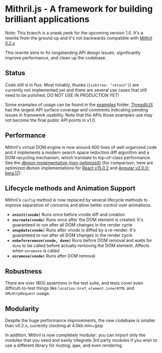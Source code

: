 # Mithril.js - A framework for building brilliant applications

Note: This branch is a sneak peek for the upcoming version 1.0. It's a rewrite from the ground up and it's not backwards compatible with [Mithril 0.2.x](http://mithril.js.org)

This rewrite aims to fix longstanding API design issues, significantly improve performance, and clean up the codebase.

## Status

Code still is in flux. Most notably, thunks (`{subtree: "retain"}`) are currently not implemented yet and there are several use cases that still need to be polished. DO NOT USE IN PRODUCTION YET!

Some examples of usage can be found in the [examples](examples) folder. [ThreadItJS](http://cdn.rawgit.com/lhorie/mithril.js/rewrite/examples/threaditjs/index.html) has the largest API surface coverage and comments indicating pending issues in framework usability. Note that the APIs those examples use may not become the final public API points in v1.0.

## Performance

Mithril's virtual DOM engine is now around 400 lines of well organized code and it implements a modern search space reduction diff algorithm and a DOM recycling mechanism, which translate to top-of-class performance. See the [dbmon implementation (non-optimized)](http://cdn.rawgit.com/lhorie/mithril.js/rewrite/examples/dbmonster/mithril/index.html) (for comparison, here are optimized dbmon implementations for [React v15.0.2](http://cdn.rawgit.com/lhorie/mithril.js/rewrite/examples/dbmonster/react/index.html) and [Angular v2.0.0-beta.17](http://cdn.rawgit.com/lhorie/mithril.js/rewrite/examples/dbmonster/angular/index.html)).

## Lifecycle methods and Animation Support

Mithril's `config` method is now replaced by several lifecycle methods to improve separation of concerns and allow better control over animations.

- **`oninit(vnode)`** Runs once before vnode diff and creation
- **`oncreate(vnode)`** Runs once after the DOM element is created. It's guaranteed to run after all DOM changes in the render cycle
- **`onupdate(vnode)`** Runs after vnode is diffed by a re-render. It's guaranteed to run after all DOM changes in the render cycle
- **`onbeforeremove(vnode, done)`** Runs before DOM removal and waits for `done` to be called before actually removing the DOM element. Affects when `onremove` is called
- **`onremove(vnode)`** Runs after DOM removal.

## Robustness

There are over 1800 assertions in the test suite, and tests cover even difficult-to-test things like `location.href`, `element.innerHTML` and `XMLHttpRequest` usage.

## Modularity

Despite the huge performance improvements, the new codebase is smaller than v0.2.x, currently clocking at 4.5kb min+gzip

In addition, Mithril is now completely modular: you can import only the modules that you need and easily integrate 3rd party modules if you wish to use a different library for routing, ajax, and even rendering
